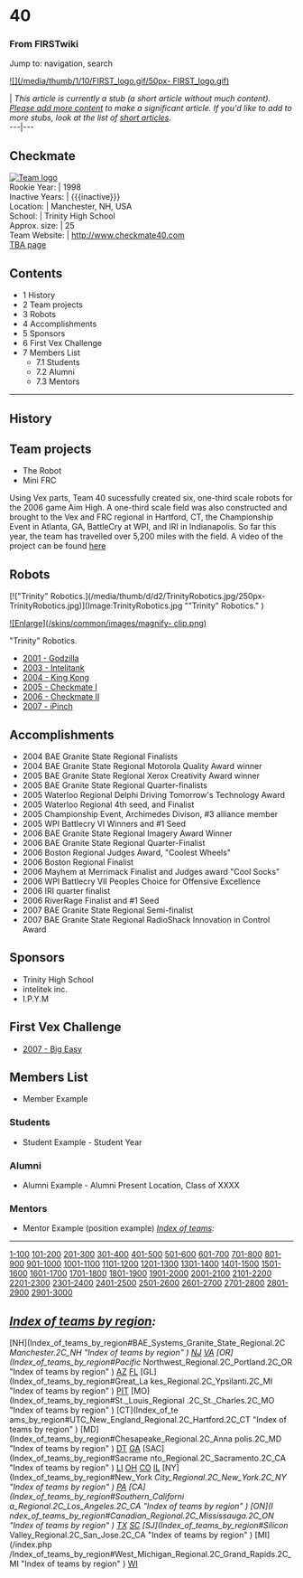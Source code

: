 # 40

### From FIRSTwiki

Jump to: navigation, search

[![](/media/thumb/1/10/FIRST_logo.gif/50px-
FIRST_logo.gif)](Image:FIRST_logo.gif "" )

|  _This article is currently a stub (a short article without much content).
[Please add more
content](http://www.firstwiki.net/index.php?title=40&action=edit
"http://www.firstwiki.net/index.php?title=40&action=edit" ) to make a
significant article. If you'd like to add to more stubs, look at the list of
[short articles](Special:Shortpages "Special:Shortpages" )._  
---|---  
  
  

Checkmate  
---  
[![Team
logo](/media/9/91/Checker_pattern.jpg)](Image:Checker_pattern.jpg
"Team logo" )  
Rookie Year: | 1998  
Inactive Years: | {{{inactive}}}  
Location: | Manchester, NH, USA  
School: | Trinity High School  
Approx. size: | 25  
Team Website: | <http://www.checkmate40.com>  
[TBA page](http://www.thebluealliance.net/tbatv/team.php?team=40
"http://www.thebluealliance.net/tbatv/team.php?team=40" )  
  
  

  

## Contents

  * 1 History
  * 2 Team projects
  * 3 Robots
  * 4 Accomplishments
  * 5 Sponsors
  * 6 First Vex Challenge
  * 7 Members List
    * 7.1 Students
    * 7.2 Alumni
    * 7.3 Mentors  
---  
  

## History


## Team projects

  * The Robot 
  * Mini FRC 

Using Vex parts, Team 40 sucessfully created six, one-third scale robots for
the 2006 game Aim High. A one-third scale field was also constructed and
brought to the Vex and FRC regional in Hartford, CT, the Championship Event in
Atlanta, GA, BattleCry at WPI, and IRI in Indianapolis. So far this year, the
team has travelled over 5,200 miles with the field. A video of the project can
be found [here](http://video.google.com/videoplay?docid=8078364906389058129
"http://video.google.com/videoplay?docid=8078364906389058129" )


## Robots

[!["Trinity" Robotics.](/media/thumb/d/d2/TrinityRobotics.jpg/250px-
TrinityRobotics.jpg)](Image:TrinityRobotics.jpg ""Trinity"
Robotics." )

[![Enlarge](/skins/common/images/magnify-
clip.png)](Image:TrinityRobotics.jpg "Enlarge" )

"Trinity" Robotics.

  * [ 2001 - Godzilla](Godzilla_%2840%29 "Godzilla \(40\)" )
  * [ 2003 - Intelitank](Intelitank_%2840%29 "Intelitank \(40\)" )
  * [2004 - King Kong](King_Kong_%2840%29 "King Kong \(40\)" )
  * [2005 - Checkmate I](Checkmate_I_%2840%29 "Checkmate I \(40\)" )
  * [2006 - Checkmate II](Checkmate_II_%2840%29 "Checkmate II \(40\)" )
  * [2007 - iPinch](/index.php?title=Checkmate_III_%28iPinch%29_%2840%29&action=edit "Checkmate III \(iPinch\) \(40\)" )


## Accomplishments

  * 2004 BAE Granite State Regional Finalists 
  * 2004 BAE Granite State Regional Motorola Quality Award winner 
  * 2005 BAE Granite State Regional Xerox Creativity Award winner 
  * 2005 BAE Granite State Regional Quarter-finalists 
  * 2005 Waterloo Regional Delphi Driving Tomorrow's Technology Award 
  * 2005 Waterloo Regional 4th seed, and Finalist 
  * 2005 Championship Event, Archimedes Divison, #3 alliance member 
  * 2005 WPI Battlecry VI Winners and #1 Seed 
  * 2006 BAE Granite State Regional Imagery Award Winner 
  * 2006 BAE Granite State Regional Quarter-Finalist 
  * 2006 Boston Regional Judges Award, "Coolest Wheels" 
  * 2006 Boston Regional Finalist 
  * 2006 Mayhem at Merrimack Finalist and Judges award "Cool Socks" 
  * 2006 WPI Battlecry VII Peoples Choice for Offensive Excellence 
  * 2006 IRI quarter finalist 
  * 2006 RiverRage Finalist and #1 Seed 
  * 2007 BAE Granite State Regional Semi-finalist 
  * 2007 BAE Granite State Regional RadioShack Innovation in Control Award 


## Sponsors

  * Trinity High School 
  * intelitek inc. 
  * I.P.Y.M 


## First Vex Challenge

  * [2007 - Big Easy](/index.php?title=Mr._Easy_%2840%29&action=edit "Mr. Easy \(40\)" )


## Members List

  * Member Example 


### Students

  * Student Example - Student Year 


### Alumni

  * Alumni Example - Alumni Present Location, Class of XXXX 


### Mentors

  * Mentor Example (position example) 
_[Index of teams](Index_of_teams "Index of teams" ):_  
---  
  
[1-100](Index_of_teams#1-100 "Index of teams" )
[101-200](Index_of_teams#101-200 "Index of teams" )
[201-300](Index_of_teams#201-300 "Index of teams" )
[301-400](Index_of_teams#301-400 "Index of teams" )
[401-500](Index_of_teams#401-500 "Index of teams" )
[501-600](Index_of_teams#501-600 "Index of teams" )
[601-700](Index_of_teams#601-700 "Index of teams" )
[701-800](Index_of_teams#701-800 "Index of teams" )
[801-900](Index_of_teams#801-900 "Index of teams" )
[901-1000](Index_of_teams#901-1000 "Index of teams" )
[1001-1100](Index_of_teams#1001-1100 "Index of teams" )
[1101-1200](Index_of_teams#1101-1200 "Index of teams" )
[1201-1300](Index_of_teams#1201-1300 "Index of teams" )
[1301-1400](Index_of_teams#1301-1400 "Index of teams" )
[1401-1500](Index_of_teams#1401-1500 "Index of teams" )
[1501-1600](Index_of_teams#1501-1600 "Index of teams" )
[1601-1700](Index_of_teams#1601-1700 "Index of teams" )
[1701-1800](Index_of_teams#1701-1800 "Index of teams" )
[1801-1900](Index_of_teams#1801-1900 "Index of teams" )
[1901-2000](Index_of_teams#1901-2000 "Index of teams" )
[2001-2100](Index_of_teams#2001-2100 "Index of teams" )
[2101-2200](Index_of_teams#2101-2200 "Index of teams" )
[2201-2300](Index_of_teams#2201-2300 "Index of teams" )
[2301-2400](Index_of_teams#2301-2400 "Index of teams" )
[2401-2500](Index_of_teams#2401-2500 "Index of teams" )
[2501-2600](Index_of_teams#2501-2600 "Index of teams" )
[2601-2700](Index_of_teams#2601-2700 "Index of teams" )
[2701-2800](Index_of_teams#2701-2800 "Index of teams" )
[2801-2900](Index_of_teams#2801-2900 "Index of teams" )
[2901-3000](Index_of_teams#2901-3000 "Index of teams" )  
  
_[Index of teams by region](Index_of_teams_by_region "Index of
teams by region" ):_  
---  
  
[NH](Index_of_teams_by_region#BAE_Systems_Granite_State_Regional.2C
_Manchester.2C_NH "Index of teams by region" )
[NJ](Index_of_teams_by_region#New_Jersey_Regional.2C_Trenton.2C_NJ
"Index of teams by region" )
[VA](Index_of_teams_by_region#NASA.2FVCU_Regional.2C_Richmond.2C_VA
"Index of teams by region" ) [OR](Index_of_teams_by_region#Pacific_
Northwest_Regional.2C_Portland.2C_OR "Index of teams by region" )
[AZ](Index_of_teams_by_region#Arizona_Regional.2C_Phoenix.2C_AZ
"Index of teams by region" )
[FL](Index_of_teams_by_region#Florida_Regional.2C_Orlando.2C_FL
"Index of teams by region" ) [GL](Index_of_teams_by_region#Great_La
kes_Regional.2C_Ypsilanti.2C_MI "Index of teams by region" ) [PIT](
Index_of_teams_by_region#Pittsburgh_Regional.2C_Pittsburgh.2C_PA "Index of
teams by region" ) [MO](Index_of_teams_by_region#St._Louis_Regional
.2C_St._Charles.2C_MO "Index of teams by region" ) [CT](Index_of_te
ams_by_region#UTC_New_England_Regional.2C_Hartford.2C_CT "Index of teams by
region" ) [MD](Index_of_teams_by_region#Chesapeake_Regional.2C_Anna
polis.2C_MD "Index of teams by region" )
[DT](Index_of_teams_by_region#Detroit_Regional.2C_Detroit.2C_MI
"Index of teams by region" )
[GA](Index_of_teams_by_region#Peachtree_Regional.2C_Duluth.2C_GA
"Index of teams by region" ) [SAC](Index_of_teams_by_region#Sacrame
nto_Regional.2C_Sacramento.2C_CA "Index of teams by region" ) [LI](
Index_of_teams_by_region#SBPLI_Long_Island_Regional.2C_Brentwood.2C_NY "Index
of teams by region" )
[OH](Index_of_teams_by_region#Buckeye_Regional.2C_Cleveland.2C_OH
"Index of teams by region" )
[CO](Index_of_teams_by_region#Colorado_Regional.2C_Denver.2C_CO
"Index of teams by region" )
[IL](Index_of_teams_by_region#Midwest_Regional.2C_Evanston.2C_IL
"Index of teams by region" ) [NY](Index_of_teams_by_region#New_York
_City_Regional.2C_New_York.2C_NY "Index of teams by region" ) [PA](
Index_of_teams_by_region#Philadelphia_Regional.2C_Philadelphia.2C_PA "Index of
teams by region" ) [CA](Index_of_teams_by_region#Southern_Californi
a_Regional.2C_Los_Angeles.2C_CA "Index of teams by region" ) [ON](I
ndex_of_teams_by_region#Canadian_Regional.2C_Mississauga.2C_ON "Index of teams
by region" )
[TX](Index_of_teams_by_region#Lone_Star_Regional.2C_Houston.2C_TX
"Index of teams by region" )
[SC](Index_of_teams_by_region#Palmetto_Regional.2C_Columbia.2C_SC
"Index of teams by region" ) [SJ](Index_of_teams_by_region#Silicon_
Valley_Regional.2C_San_Jose.2C_CA "Index of teams by region" ) [MI](/index.php
/Index_of_teams_by_region#West_Michigan_Regional.2C_Grand_Rapids.2C_MI "Index
of teams by region" )
[WI](Index_of_teams_by_region#Wisconsin_Regional.2C_Milwaukee.2C_WI
"Index of teams by region" )  
  
